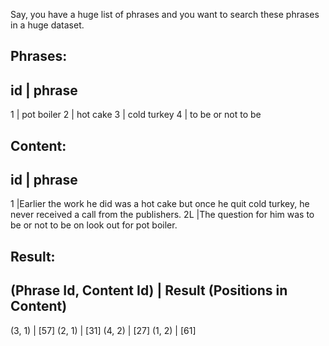 Say, you have a huge list of phrases and you want to search these phrases in a huge dataset.

Phrases:
------------------
id  | phrase
------------------
1    | pot boiler
2    | hot cake
3    | cold turkey
4    | to be or not to be


Content:
------------------
id  | phrase
------------------
1   |Earlier the work he did was a hot cake but once he quit cold turkey, he never received a call from the publishers.
2L  |The question for him was to be or not to be on look out for pot boiler.

Result:
--------------------------------------------------
(Phrase Id, Content Id) | Result (Positions in Content)
--------------------------------------------------
(3, 1)                  | [57]
(2, 1)                  | [31]
(4, 2)                  | [27]
(1, 2)                  | [61]

